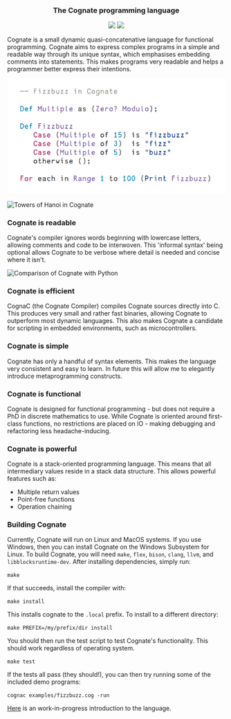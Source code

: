 
<h3 align="center"> The Cognate programming language </h3>
<p align="center">
<img src="https://github.com/stavromulabeta/cognate/actions/workflows/test-debian.yml/badge.svg">
<img src="https://github.com/stavromulabeta/cognate/actions/workflows/test-macos.yml/badge.svg"
<img src="https://api.codiga.io/project/33196/score/svg"
<img src="https://api.codiga.io/project/33196/status/svg"
<img src="https://img.shields.io/github/license/stavromulabeta/cognate.svg"
</p>

Cognate is a small dynamic quasi-concatenative language for functional programming. Cognate aims to express complex programs in a simple and readable way through its unique syntax, which emphasises embedding comments into statements. This makes programs very readable and helps a programmer better express their intentions.

![FizzBuzz in Cognate](fizzbuzz.png?raw=true)

![Towers of Hanoi in Cognate](hanoi.png?raw=true)

### Cognate is readable
Cognate's compiler ignores words beginning with lowercase letters, allowing comments and code to be interwoven. This 'informal syntax' being optional allows Cognate to be verbose where detail is needed and concise where it isn't.

![Comparison of Cognate with Python](comparison.png?raw=true)

### Cognate is efficient
CognaC (the Cognate Compiler) compiles Cognate sources directly into C. This produces very small and rather fast binaries, allowing Cognate to outperform most dynamic languages. This also makes Cognate a candidate for scripting in embedded environments, such as microcontrollers.

### Cognate is simple
Cognate has only a handful of syntax elements. This makes the language very consistent and easy to learn. In future this will allow me to elegantly introduce metaprogramming constructs.

### Cognate is functional
Cognate is designed for functional programming - but does not require a PhD in discrete mathematics to use. While Cognate is oriented around first-class functions, no restrictions are placed on IO - making debugging and refactoring less headache-inducing.

### Cognate is powerful
Cognate is a stack-oriented programming language. This means that all intermediary values reside in a stack data structure. This allows powerful features such as:

* Multiple return values
* Point-free functions
* Operation chaining

### Building Cognate
Currently, Cognate will run on Linux and MacOS systems. If you use Windows, then you can install Cognate on the Windows Subsystem for Linux. To build Cognate, you will need `make`, `flex`, `bison`, `clang`, `llvm`, and `libblocksruntime-dev`. After installing dependencies, simply run:
```
make
```
If that succeeds, install the compiler with:
```
make install
```
This installs cognate to the `.local` prefix. To install to a different directory:
```
make PREFIX=/my/prefix/dir install
```
You should then run the test script to test Cognate's functionality. This should work regardless of operating system.
```
make test
```
If the tests all pass (they should!), you can then try running some of the included demo programs:
```
cognac examples/fizzbuzz.cog -run
```

[Here](INTRODUCTION.md) is an work-in-progress introduction to the language.
